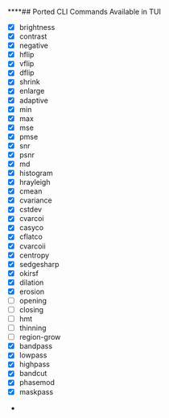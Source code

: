 ****## Ported CLI Commands Available in TUI
- [X] brightness
- [X] contrast
- [X] negative
- [X] hflip
- [X] vflip
- [X] dflip
- [X] shrink
- [X] enlarge
- [X] adaptive
- [X] min
- [X] max
- [X] mse
- [X] pmse
- [X] snr
- [X] psnr
- [X] md
- [X] histogram
- [X] hrayleigh
- [X] cmean
- [X] cvariance
- [X] cstdev
- [X] cvarcoi
- [X] casyco
- [X] cflatco
- [X] cvarcoii
- [X] centropy
- [X] sedgesharp
- [X] okirsf
- [X] dilation
- [X] erosion
- [ ] opening
- [ ] closing
- [ ] hmt
- [ ] thinning
- [ ] region-grow
- [X] bandpass
- [X] lowpass
- [X] highpass
- [X] bandcut
- [X] phasemod
- [X] maskpass
- 
